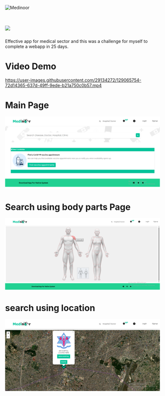 ![Medinoor](https://img.shields.io/github/license/sairash/Patra)<br/>
# <img src="https://i.ibb.co/bBL0KhG/image.png"><br/>

 Effective app for medical sector and this was a challenge for myself to complete a webapp in 25 days.
# Video Demo
https://user-images.githubusercontent.com/29134272/129065754-72d14365-637d-49ff-9ede-b21a750c0b57.mp4

# Main Page
<img src="Medinoor/public/img/screenshots/Home-page.PNG"><br/>

# Search using body parts Page
<img src="Medinoor/public/img/screenshots/search-doctors-by-body.PNG"><br/>

# search using location
<img src="Medinoor/public/img/screenshots/search-hospitals-with-location.PNG"><br/>
